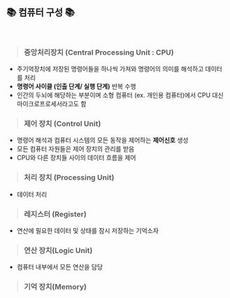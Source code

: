 ##  📚 컴퓨터 구성 📚

<br>

>### 중앙처리장치 (Central Processing Unit : CPU)
- 주기억장치에 저장된 명령어들을 하나씩 가져와 명령어의 의미를 해석하고 데이터를 처리
- **명령어 사이클 (인출 단계/ 실행 단계)** 반복 수행 
- 인간의 두뇌에 해당하는 부분이며 소형 컴퓨터 (ex. 개인용 컴퓨터)에서 CPU 대신 마이크로프로세서라고도 함

>### 제어 장치 (Control Unit)
- 명령어 해석과 컴퓨터 시스템의 모든 동작을 제어하는 **제어신호** 생성
- 모든 컴퓨터 자원들은 제어 장치의 관리를 받음
- CPU와 다른 장치들 사이의 데이터 흐름을 제어

>### 처리 장치 (Processing Unit)
- 데이터 처리

>### 레지스터 (Register)
- 연산에 필요한 데이터 및 상태를 잠시 저장하는 기억소자

>### 연산 장치(Logic Unit)
- 컴퓨터 내부에서 모든 연산을 담당 

>### 기억 장치(Memory)
